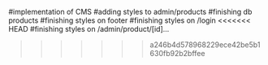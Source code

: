 #implementation of CMS
#adding styles to admin/products
#finishing db products
#finishing styles on footer
#finishing styles on /login
<<<<<<< HEAD
#finishing styles on /admin/product/[id]...

> > > > > > > a246b4d578968229ece42be5b1630fb92b2bffee
